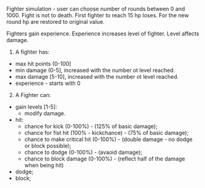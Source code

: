 Fighter simulation - user can choose number of rounds between 0 and 1000.
Fight is not to death. First fighter to reach 15 hp loses.
For the new round hp are restored to original value.

Fighters gain experience. Experience increases level of fighter. Level affects damage.

1. A fighter has:
  - max hit points (0-100]
  - min damage (0-5], increased with the number ot level reached.
  - max damage [5-10], increased with the number ot level reached.
  - experience - starts with 0


2. A Fighter can:
  - gain levels [1-5]:
    - modify damage.
  - hit:
      - chance for kick (0-100%) - (125% of basic damage);
      - chance for fist hit (100% - kickchance) - (75% of basic damage);
      - chance to make critical hit (0-100%) - (double damage - no dodge or block possible);
      - chance to dodge (0-100%) - (avaoid damage);
      - chance to block damage (0-100%) - (reflect half of the damage when being hit)
  - dodge;
  - block;
